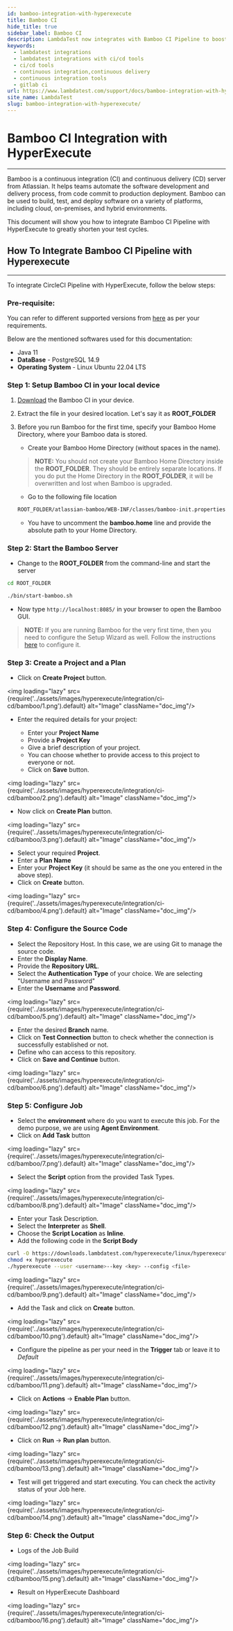 ```yaml
---
id: bamboo-integration-with-hyperexecute
title: Bamboo CI
hide_title: true
sidebar_label: Bamboo CI
description: LambdaTest now integrates with Bamboo CI Pipeline to boost your go-to market delivery. Perform automated cross browser testing with LambdaTest to ensure your development code renders seamlessly through an online Selenium grid providing 3000+ real browsers running through machines.
keywords:
  - lambdatest integrations
  - lambdatest integrations with ci/cd tools
  - ci/cd tools
  - continuous integration,continuous delivery
  - continuous integration tools
  - gitlab ci
url: https://www.lambdatest.com/support/docs/bamboo-integration-with-hyperexecute/
site_name: LambdaTest
slug: bamboo-integration-with-hyperexecute/
---
```


<script type="application/ld+json"
      dangerouslySetInnerHTML={{ __html: JSON.stringify({
       "@context": "https://schema.org",
        "@type": "BreadcrumbList",
        "itemListElement": [{
          "@type": "ListItem",
          "position": 1,
          "name": "LambdaTest",
          "item": "https://www.lambdatest.com"
        },{
          "@type": "ListItem",
          "position": 2,
          "name": "Support",
          "item": "https://www.lambdatest.com/support/docs/"
        },{
          "@type": "ListItem",
          "position": 3,
          "name": "Bamboo CI Integration",
          "item": "https://www.lambdatest.com/support/docs/bamboo-integration-with-hyperexecute/"
        }]
      })
    }}
></script>

# Bamboo CI Integration with HyperExecute
* * *

Bamboo is a continuous integration (CI) and continuous delivery (CD) server from Atlassian. It helps teams automate the software development and delivery process, from code commit to production deployment. Bamboo can be used to build, test, and deploy software on a variety of platforms, including cloud, on-premises, and hybrid environments.

This document will show you how to integrate Bamboo CI Pipeline with HyperExecute to greatly shorten your test cycles.

## How To Integrate Bamboo CI Pipeline with Hyperexecute
***

To integrate CircleCI Pipeline with HyperExecute, follow the below steps:

### Pre-requisite:

You can refer to different supported versions from [here](https://confluence.atlassian.com/bamboo/supported-platforms-289276764.html) as per your requirements.

Below are the mentioned softwares used for this documentation:

- Java 11
- **DataBase** - PostgreSQL 14.9
- **Operating System** - Linux Ubuntu 22.04 LTS

### Step 1: Setup Bamboo CI in your local device

1. [Download](https://www.atlassian.com/software/bamboo/download) the Bamboo CI in your device.

2. Extract the file in your desired location. Let's say it as **ROOT_FOLDER**

3. Before you run Bamboo for the first time, specify your Bamboo Home Directory, where your Bamboo data is stored.
    - Create your Bamboo Home Directory (without spaces in the name).

    > **NOTE:** You should not create your Bamboo Home Directory inside the **ROOT_FOLDER**. They should be entirely separate locations. If you do put the Home Directory in the **ROOT_FOLDER**, it will be overwritten and lost when Bamboo is upgraded.

    - Go to the following file location

    ```bash
    ROOT_FOLDER/atlassian-bamboo/WEB-INF/classes/bamboo-init.properties
    ``` 
    - You have to uncomment the **bamboo.home** line and provide the absolute path to your Home Directory.

### Step 2: Start the Bamboo Server

- Change to the **ROOT_FOLDER** from the command-line and start the server

```bash
cd ROOT_FOLDER

./bin/start-bamboo.sh
```

- Now type ``http://localhost:8085/`` in your browser to open the Bamboo GUI.

> **NOTE:** If you are running Bamboo for the very first time, then you need to configure the Setup Wizard as well. Follow the instructions [here](https://confluence.atlassian.com/bamboo/running-the-setup-wizard-289276851.html) to configure it.

### Step 3: Create a Project and a Plan

- Click on **Create Project** button.

<img loading="lazy" src={require('../assets/images/hyperexecute/integration/ci-cd/bamboo/1.png').default} alt="Image"  className="doc_img"/>

- Enter the required details for your project:

    - Enter your **Project Name**
    - Provide a **Project Key**
    - Give a brief description of your project.
    - You can choose whether to provide access to this project to everyone or not.
    - Click on **Save** button.

<img loading="lazy" src={require('../assets/images/hyperexecute/integration/ci-cd/bamboo/2.png').default} alt="Image"  className="doc_img"/>

- Now click on **Create Plan** button.

<img loading="lazy" src={require('../assets/images/hyperexecute/integration/ci-cd/bamboo/3.png').default} alt="Image"  className="doc_img"/>

- Select your required **Project**.
- Enter a **Plan Name**
- Enter your **Project Key** (it should be same as the one you entered in the above step).
- Click on **Create** button.

<img loading="lazy" src={require('../assets/images/hyperexecute/integration/ci-cd/bamboo/4.png').default} alt="Image"  className="doc_img"/>

### Step 4: Configure the Source Code

- Select the Repository Host. In this case, we are using Git to manage the source code.
- Enter the **Display Name**.
- Provide the **Repository URL**.
- Select the **Authentication Type** of your choice. We are selecting "Username and Password"
- Enter the **Username** and **Password**.

<img loading="lazy" src={require('../assets/images/hyperexecute/integration/ci-cd/bamboo/5.png').default} alt="Image"  className="doc_img"/>

- Enter the desired **Branch** name.
- Click on **Test Connection** button to check whether the connection is successfully established or not.
- Define who can access to this repository.
- Click on **Save and Continue** button.

<img loading="lazy" src={require('../assets/images/hyperexecute/integration/ci-cd/bamboo/6.png').default} alt="Image"  className="doc_img"/>

### Step 5: Configure Job

- Select the **environment** where do you want to execute this job. For the demo purpose, we are using **Agent Environment**.
- Click on **Add Task** button

<img loading="lazy" src={require('../assets/images/hyperexecute/integration/ci-cd/bamboo/7.png').default} alt="Image"  className="doc_img"/>

- Select the **Script** option from the provided Task Types.

<img loading="lazy" src={require('../assets/images/hyperexecute/integration/ci-cd/bamboo/8.png').default} alt="Image"  className="doc_img"/>

- Enter your Task Description.
- Select the **Interpreter** as **Shell**.
- Choose the **Script Location** as **Inline**.
- Add the following code in the **Script Body**

```bash
curl -O https://downloads.lambdatest.com/hyperexecute/linux/hyperexecute
chmod +x hyperexecute
./hyperexecute --user <username>--key <key> --config <file>
```

<img loading="lazy" src={require('../assets/images/hyperexecute/integration/ci-cd/bamboo/9.png').default} alt="Image"  className="doc_img"/>

- Add the Task and click on **Create** button.

<img loading="lazy" src={require('../assets/images/hyperexecute/integration/ci-cd/bamboo/10.png').default} alt="Image"  className="doc_img"/>

- Configure the pipeline as per your need in the **Trigger** tab or leave it to *Default*

<img loading="lazy" src={require('../assets/images/hyperexecute/integration/ci-cd/bamboo/11.png').default} alt="Image"  className="doc_img"/>

- Click on **Actions** -> **Enable Plan** button.

<img loading="lazy" src={require('../assets/images/hyperexecute/integration/ci-cd/bamboo/12.png').default} alt="Image"  className="doc_img"/>

- Click on **Run** -> **Run plan** button.

<img loading="lazy" src={require('../assets/images/hyperexecute/integration/ci-cd/bamboo/13.png').default} alt="Image"  className="doc_img"/>

- Test will get triggered and start executing. You can check the activity status of your Job here.

<img loading="lazy" src={require('../assets/images/hyperexecute/integration/ci-cd/bamboo/14.png').default} alt="Image"  className="doc_img"/>

### Step 6: Check the Output

- Logs of the Job Build

<img loading="lazy" src={require('../assets/images/hyperexecute/integration/ci-cd/bamboo/15.png').default} alt="Image"  className="doc_img"/>

- Result on HyperExecute Dashboard

<img loading="lazy" src={require('../assets/images/hyperexecute/integration/ci-cd/bamboo/16.png').default} alt="Image"  className="doc_img"/>
